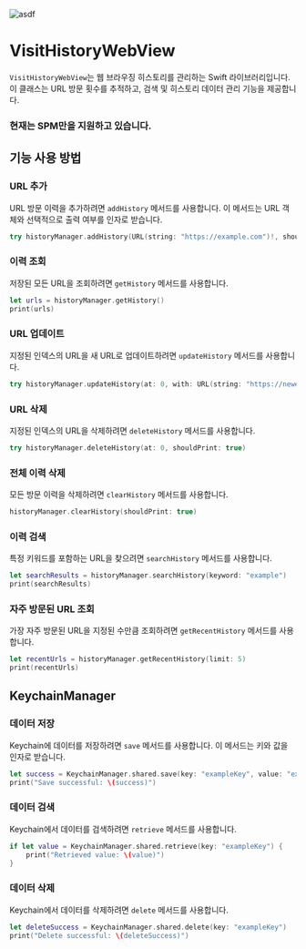 ![asdf](https://github.com/jjunhaa0211/VisitHistoryWebView/assets/102890390/92e9f6dd-55df-4425-839d-ad92886187a4)

# VisitHistoryWebView

`VisitHistoryWebView`는 웹 브라우징 히스토리를 관리하는 Swift 라이브러리입니다. 이 클래스는 URL 방문 횟수를 추적하고, 검색 및 히스토리 데이터 관리 기능을 제공합니다.

### 현재는 SPM만을 지원하고 있습니다.
## 기능 사용 방법

### URL 추가

URL 방문 이력을 추가하려면 `addHistory` 메서드를 사용합니다. 이 메서드는 URL 객체와 선택적으로 출력 여부를 인자로 받습니다.

```swift
try historyManager.addHistory(URL(string: "https://example.com")!, shouldPrint: true)
```

### 이력 조회

저장된 모든 URL을 조회하려면 `getHistory` 메서드를 사용합니다.

```swift
let urls = historyManager.getHistory()
print(urls)
```

### URL 업데이트

지정된 인덱스의 URL을 새 URL로 업데이트하려면 `updateHistory` 메서드를 사용합니다.

```swift
try historyManager.updateHistory(at: 0, with: URL(string: "https://newexample.com")!, shouldPrint: true)
```

### URL 삭제

지정된 인덱스의 URL을 삭제하려면 `deleteHistory` 메서드를 사용합니다.

```swift
try historyManager.deleteHistory(at: 0, shouldPrint: true)
```

### 전체 이력 삭제

모든 방문 이력을 삭제하려면 `clearHistory` 메서드를 사용합니다.

```swift
historyManager.clearHistory(shouldPrint: true)
```

### 이력 검색

특정 키워드를 포함하는 URL을 찾으려면 `searchHistory` 메서드를 사용합니다.

```swift
let searchResults = historyManager.searchHistory(keyword: "example")
print(searchResults)
```

### 자주 방문된 URL 조회

가장 자주 방문된 URL을 지정된 수만큼 조회하려면 `getRecentHistory` 메서드를 사용합니다.

```swift
let recentUrls = historyManager.getRecentHistory(limit: 5)
print(recentUrls)
```

## KeychainManager

### 데이터 저장

Keychain에 데이터를 저장하려면 `save` 메서드를 사용합니다. 이 메서드는 키와 값을 인자로 받습니다.

```swift
let success = KeychainManager.shared.save(key: "exampleKey", value: "exampleValue")
print("Save successful: \(success)")
```

### 데이터 검색

Keychain에서 데이터를 검색하려면 `retrieve` 메서드를 사용합니다.

```swift
if let value = KeychainManager.shared.retrieve(key: "exampleKey") {
    print("Retrieved value: \(value)")
}
```

### 데이터 삭제

Keychain에서 데이터를 삭제하려면 `delete` 메서드를 사용합니다.

```swift
let deleteSuccess = KeychainManager.shared.delete(key: "exampleKey")
print("Delete successful: \(deleteSuccess)")
```
